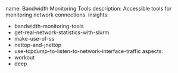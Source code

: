 name: Bandwidth Monitoring Tools
description: Accessible tools for monitoring network connections.
insights:
  - bandwidth-monitoring-tools
  - get-real-network-statistics-with-slurm
  - make-use-of-ss
  - nettop-and-jnettop
  - use-tcpdump-to-listen-to-network-interface-traffic
aspects:
  - workout
  - deep
